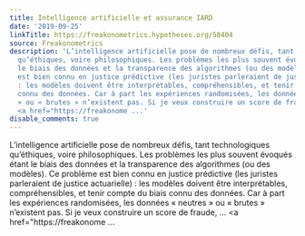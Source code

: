 ```yaml
---
title: Intelligence artificielle et assurance IARD
date: '2019-09-25'
linkTitle: https://freakonometrics.hypotheses.org/58404
source: Freakonometrics
description: 'L’intelligence artificielle pose de nombreux défis, tant technologiques
  qu’éthiques, voire philosophiques. Les problèmes les plus souvent évoqués étant
  le biais des données et la transparence des algorithmes (ou des modèles). Ce problème
  est bien connu en justice prédictive (les juristes parleraient de justice actuarielle)
  : les modèles doivent être interprétables, compréhensibles, et tenir compte du biais
  connu des données. Car à part les expériences randomisées, les données « neutres
  » ou « brutes » n’existent pas. Si je veux construire un score de fraude, &#8230;
  <a href="https://freakonome ...'
disable_comments: true
---
```

L’intelligence artificielle pose de nombreux défis, tant technologiques qu’éthiques, voire philosophiques. Les problèmes les plus souvent évoqués étant le biais des données et la transparence des algorithmes (ou des modèles). Ce problème est bien connu en justice prédictive (les juristes parleraient de justice actuarielle) : les modèles doivent être interprétables, compréhensibles, et tenir compte du biais connu des données. Car à part les expériences randomisées, les données « neutres » ou « brutes » n’existent pas. Si je veux construire un score de fraude, &#8230; <a href="https://freakonome ...